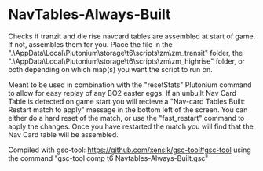 # NavTables-Always-Built
Checks if tranzit and die rise navcard tables are assembled at start of game. If not, assembles them for you. Place the file in the ".\AppData\Local\Plutonium\storage\t6\scripts\zm\zm_transit" folder, the ".\AppData\Local\Plutonium\storage\t6\scripts\zm\zm_highrise" folder, or both depending on which map(s) you want the script to run on.

Meant to be used in combination with the "resetStats" Plutonium command to allow for easy replay of any BO2 easter eggs. If an unbuilt Nav Card Table is detected on game start you will recieve a "Nav-card Tables Built: Restart match to apply" message in the bottom left of the screen. You can either do a hard reset of the match, or use the "fast_restart" command to apply the changes. Once you have restarted the match you will find that the Nav Card table will be assembled.

Compiled with gsc-tool: https://github.com/xensik/gsc-tool#gsc-tool using the command "gsc-tool comp t6 Navtables-Always-Built.gsc"

